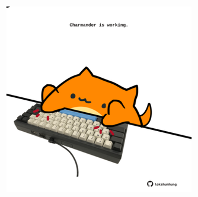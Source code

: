 <!-- built at 16/10/2022, 10:01:03 UTC -->
<p align="center">
  <img width="500" height="500" src="./ReadmeImage.svg">
</p>
